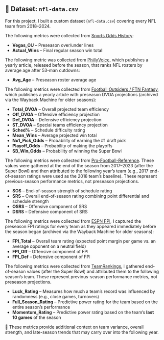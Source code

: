 ## 📂 Dataset: `nfl-data.csv`

For this project, I built a custom dataset (`nfl-data.csv`) covering every NFL team from 2018–2024.  

The following metrics were collected from [Sports Odds History](https://www.sportsoddshistory.com/nfl-regular-season-win-total-results-by-team/):
- **Vegas_OU** – Preseason over/under lines 
- **Actual_Wins** – Final regular season win total

The following metric was collected from [PhillyVoice](https://www.phillyvoice.com/ranking-nfl-teams-age-after-53-man-cutdowns-2024-edition/), which publishes a yearly article, released before the season, that ranks NFL rosters by average age after 53-man cutdowns:
- **Avg_Age** – Preseason roster average age

The following metrics were collected from [Football Outsiders / FTN Fantasy](https://ftnfantasy.com/nfl/2024-dvoa-projections), which publishes a yearly article with preseason DVOA projections (archived via the Wayback Machine for older seasons): 
- **Total_DVOA** – Overall projected team efficiency  
- **Off_DVOA** – Offensive efficiency projection  
- **Def_DVOA** – Defensive efficiency projection  
- **ST_DVOA** – Special teams efficiency projection  
- **Sched%** – Schedule difficulty rating  
- **Mean_Wins** – Average projected win total  
- **No1_Pick_Odds** – Probability of earning the #1 draft pick  
- **Playoff_Odds** – Probability of making the playoffs  
- **SB_Win_Odds** – Probability of winning the Super Bowl  

The following metrics were collected from [Pro-Football-Reference](https://www.pro-football-reference.com/years/2023/index.htm). These values were gathered at the end of the season from 2017–2023 (after the Super Bowl) and then attributed to the following year’s team (e.g., 2017 end-of-season  ratings were used as the 2018 team’s baseline). These represent previous-season performance metrics, not preseason projections.    
- **SOS** – End-of-season strength of schedule rating  
- **SRS** – Overall end-of-season rating combining point differential and schedule strength  
- **OSRS** – Offensive component of SRS  
- **DSRS** – Defensive component of SRS  

The following metrics were collected from [ESPN FPI](https://www.espn.com/nfl/fpi), I captured the preseason FPI ratings for every team as they appeared immediately before the season began (archived via the Wayback Machine for older seasons):  
- **FPI_Total** – Overall team rating (expected point margin per game vs. an average opponent on a neutral field)  
- **FPI_Off** – Offensive component of FPI  
- **FPI_Def** – Defensive component of FPI 

The following metrics were collected from [TeamRankings](https://www.teamrankings.com/nfl/), I gathered end-of-season values (after the Super Bowl) and attributed them to the following season’s team. These represent previous-season performance metrics, not preseason projections.    
- **Luck_Rating** – Measures how much a team’s record was influenced by randomness (e.g., close games, turnovers)  
- **Full_Season_Rating** – Predictive power rating for the team based on the entire season’s performance  
- **Momentum_Rating** – Predictive power rating based on the team’s **last 10 games** of the season  

📌 These metrics provide additional context on team variance, overall strength, and late-season trends that may carry over into the following year.  



